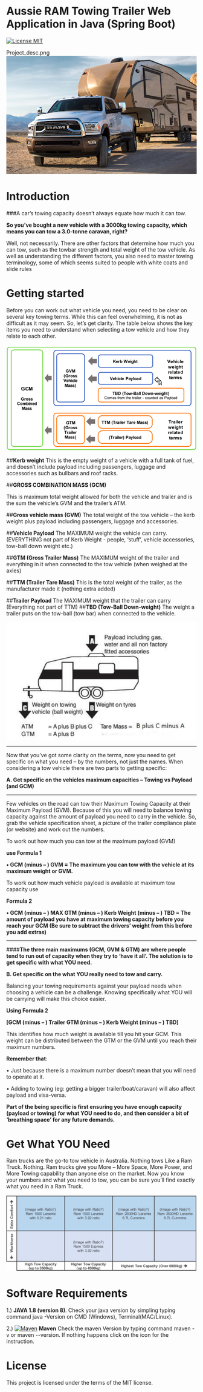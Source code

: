 <!-- the line below needs to be an empty line C: (its because kramdown isnt
     that smart and dearly wants an empty line before a heading to be able to
     display it as such, e.g. website) -->

# Aussie RAM Towing Trailer Web Application in Java (Spring Boot) 
[![License MIT](https://img.shields.io/badge/license-MIT-blue.svg)](https://raw.githubusercontent.com/iluwatar/java-design-patterns/master/LICENSE.md)

Project_desc.png
![Project Logo](
https://github.com/loveshah751/Towing_Trailer_RestAPI/blob/master/Spring-Boot-JPA/Images/Ram_towing_truck.png)


# Introduction

###A car’s towing capacity doesn’t always equate how much it can tow.

**So you’ve bought a new vehicle with a 3000kg towing capacity, which means you can tow a 3.0-tonne caravan, right?**

Well, not necessarily. There are other factors that determine how much you can tow, such as the towbar strength and total weight of the tow vehicle.
As well as understanding the different factors, you also need to master towing terminology, some of which seems suited to people with white coats and slide rules

# Getting started

Before you can work out what vehicle you need, you need to be clear on several key towing terms. While this can feel overwhelming, it is not as difficult as it may seem. So, let’s get clarity. The table below shows the key items you need to understand when selecting a tow vehicle and how they relate to each other.

![Project Logo](
https://github.com/loveshah751/Towing_Trailer_RestAPI/blob/master/Spring-Boot-JPA/Images/Project_desc.png)

##**Kerb weight**
This is the empty weight of a vehicle with a full tank of fuel, and doesn’t include payload including passengers, luggage and accessories such as bullbars and roof racks. 


##**GROSS COMBINATION MASS (GCM)**

This is maximum total weight allowed for both the vehicle and trailer and is the sum the vehicle’s GVM and the trailer’s ATM.

##**Gross vehicle mass (GVM)**
The total weight of the tow vehicle – the kerb weight plus payload including passengers, luggage and accessories. 

##**Vehicle Payload**
The MAXIMUM weight the vehicle can carry. (EVERYTHING not part of Kerb Weight - people, ‘stuff’, vehicle accessories, tow-ball down weight etc.)

##**GTM (Gross Trailer Mass)**
The MAXIMUM weight of the trailer and everything in it when connected to the tow vehicle (when weighed at the axles)

##**TTM (Trailer Tare Mass)**
This is the total weight of the trailer, as the manufacturer made it (nothing extra added)

##**Trailer Payload**
The MAXIMUM weight that the trailer can carry (Everything not part of TTM)
##**TBD (Tow-Ball Down-weight)**
The weight a trailer puts on the tow-ball (tow bar) when connected to the vehicle.

![Project Logo](
https://github.com/loveshah751/Towing_Trailer_RestAPI/blob/master/Spring-Boot-JPA/Images/trailer_explain.png)

****

Now that you’ve got some clarity on the terms, now you need to get specific on what you need – by the numbers, not just the names. When considering a tow vehicle there are two parts to getting specific:

**A. Get specific on the vehicles maximum capacities – Towing vs Payload (and GCM)**
****
Few vehicles on the road can tow their Maximum Towing Capacity at their Maximum Payload (GVM). Because of this you will need to balance towing capacity against the amount of payload you need to carry in the vehicle. So, grab the vehicle specification sheet, a picture of the trailer compliance plate (or website) and work out the numbers.

To work out how much you can tow at the maximum payload (GVM) 

**use Formula 1**

**• GCM (minus – ) GVM = The maximum you can tow with the vehicle at its maximum weight or GVM.**
 
To work out how much vehicle payload is available at maximum tow capacity use

 **Formula 2**

**• GCM (minus – ) MAX GTM (minus – ) Kerb Weight (minus – ) TBD = The amount of payload you have at maximum towing capacity before you reach your GCM (Be sure to subtract the drivers’ weight from this before you add extras)**

****
####**The three main maximums (GCM, GVM & GTM) are where people tend to run out of capacity when they try to ‘have it all’. The solution is to get specific with what YOU need.**

**B. Get specific on the what YOU really need to tow and carry.**

Balancing your towing requirements against your payload needs when choosing a vehicle can be a challenge. Knowing specifically what YOU will be carrying will make this choice easier.

**Using Formula 2**

**[GCM (minus – ) Trailer GTM (minus – ) Kerb Weight (minus – ) TBD]**

This identifies how much weight is available till you hit your GCM. This weight can be distributed between the GTM or the GVM until you reach their maximum numbers. 

**Remember that**:

• Just because there is a maximum number doesn’t mean that you will need to operate at it.

• Adding to towing (eg: getting a bigger trailer/boat/caravan) will also affect payload and visa-versa.

**Part of the being specific is first ensuring you have enough capacity (payload or towing) for what YOU need to do, and then consider a bit of ‘breathing space’ for any future demands.**




# Get What YOU Need
Ram trucks are the go-to tow vehicle in Australia. Nothing tows Like a Ram Truck. Nothing. Ram trucks give you More – More Space, More Power, and More Towing capability than anyone else on the market. Now you know your numbers and what you need to tow, you can be sure you’ll find exactly what you need in a Ram Truck.

![Project Logo](
https://github.com/loveshah751/Towing_Trailer_RestAPI/blob/master/Spring-Boot-JPA/Images/RAM_Aussie.png)

# Software Requirements 
1.) **JAVA 1.8 (version 8)**. Check your java version by simpling typing command java -Version on CMD (Windows), Terminal(MAC/Linux).

2.) [![Maven](https://img.shields.io/maven-metadata/v/http/central.maven.org/maven2/com/google/code/gson/gson/maven-metadata.xml.svg?style=flat-square)](http://www.mkyong.com/maven/how-to-install-maven-in-windows/) **Maven** Check the maven Version by typing command maven -v or maven --version. If nothing happens click on the icon for the instruction.


# License

This project is licensed under the terms of the MIT license.
